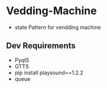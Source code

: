 # Vedding-Machine

- state Pattern for vendding machine

## Dev Requirements

- Pyqt5
- GTTS 
- pip install playsound==1.2.2
- queue
